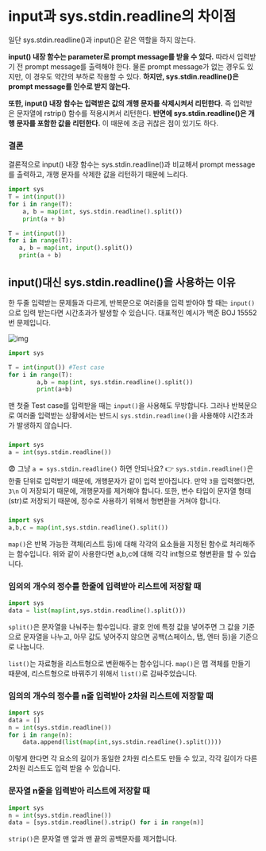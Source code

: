 

# **input과 sys.stdin.readline의 차이점**



일단 sys.stdin.readline()과 input()은 같은 역할을 하지 않는다.

 

**input() 내장 함수는 parameter로 prompt message를 받을 수 있다.** 따라서 입력받기 전 prompt message를 출력해야 한다. 물론 prompt message가 없는 경우도 있지만, 이 경우도 약간의 부하로 작용할 수 있다. **하지만, sys.stdin.readline()은 prompt message를 인수로 받지 않는다.**

 

**또한, input() 내장 함수는 입력받은 값의 개행 문자를 삭제시켜서 리턴한다.** 즉 입력받은 문자열에 rstrip() 함수를 적용시켜서 리턴한다. **반면에 sys.stdin.readline()은 개행 문자를 포함한 값을 리턴한다.** 이 때문에 조금 귀찮은 점이 있기도 하다.

 

### **결론**                       

결론적으로 input() 내장 함수는 sys.stdin.readline()과 비교해서 prompt message를 출력하고, 개행 문자를 삭제한 값을 리턴하기 때문에 느리다.









```python
import sys
T = int(input())
for i in range(T):
    a, b = map(int, sys.stdin.readline().split())
    print(a + b)
```

```python
T = int(input())
for i in range(T):
   a, b = map(int, input().split())
   print(a + b)
```





## input()대신 sys.stdin.readline()을 사용하는 이유

한 두줄 입력받는 문제들과 다르게, 반복문으로 여러줄을 입력 받아야 할 때는 `input()`으로 입력 받는다면 시간초과가 발생할 수 있습니다. 대표적인 예시가 백준 BOJ 15552번 문제입니다.

![img](https://media.vlpt.us/images/yeseolee/post/8fb3302c-b3dd-451c-80c3-d84c60ae6e60/K-20210115-184755.png)

```python
import sys

T = int(input()) #Test case
for i in range(T):
        a,b = map(int, sys.stdin.readline().split())
        print(a+b)
```

맨 첫줄 Test case를 입력받을 때는 `input()`을 사용해도 무방합니다.
그러나 반복문으로 여러줄 입력받는 상황에서는 반드시 `sys.stdin.readline()`을 사용해야 시간초과가 발생하지 않습니다.

### 

```python
import sys
a = int(sys.stdin.readline())
```

😨 그냥 `a = sys.stdin.readline()` 하면 안되나요?
👉 `sys.stdin.readline()`은 한줄 단위로 입력받기 때문에, 개행문자가 같이 입력 받아집니다.
만약 `3`을 입력했다면, `3\n` 이 저장되기 때문에, 개행문자를 제거해야 합니다.
또한, 변수 타입이 문자열 형태(str)로 저장되기 때문에, 정수로 사용하기 위해서 형변환을 거쳐야 합니다.

### 

```python
import sys
a,b,c = map(int,sys.stdin.readline().split())
```

`map()`은 반복 가능한 객체(리스트 등)에 대해 각각의 요소들을 지정된 함수로 처리해주는 함수입니다.
위와 같이 사용한다면 a,b,c에 대해 각각 int형으로 형변환을 할 수 있습니다.



###  임의의 개수의 정수를 한줄에 입력받아 리스트에 저장할 때

```python
import sys
data = list(map(int,sys.stdin.readline().split()))
```

`split()`은 문자열을 나눠주는 함수입니다.
괄호 안에 특정 값을 넣어주면 그 값을 기준으로 문자열을 나누고, 아무 값도 넣어주지 않으면 공백(스페이스, 탭, 엔터 등)을 기준으로 나눕니다.

`list()`는 자료형을 리스트형으로 변환해주는 함수입니다.
`map()`은 맵 객체를 만들기 때문에, 리스트형으로 바꿔주기 위해서 `list()`로 감싸주었습니다.



###  임의의 개수의 정수를 n줄 입력받아 2차원 리스트에 저장할 때

```python
import sys
data = []
n = int(sys.stdin.readline())
for i in range(n):
    data.append(list(map(int,sys.stdin.readline().split())))
```

이렇게 한다면 각 요소의 길이가 동일한 2차원 리스트도 만들 수 있고,
각각 길이가 다른 2차원 리스트도 입력 받을 수 있습니다.



###  문자열 n줄을 입력받아 리스트에 저장할 때

```python
import sys
n = int(sys.stdin.readline())
data = [sys.stdin.readline().strip() for i in range(n)]
```

`strip()`은 문자열 맨 앞과 맨 끝의 공백문자를 제거합니다.

